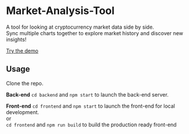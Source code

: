 # Market-Analysis-Tool
A tool for looking at cryptocurrency market data side by side.  
Sync multiple charts together to explore market history and discover new insights!

[Try the demo](http://michja.com/demo/market-analysis-tool/)

## Usage
Clone the repo.  
  
**Back-end**
`cd backend` and `npm start` to launch the back-end server.  
  
**Front-end**
`cd frontend` and `npm start` to launch the front-end for local development.  
or  
`cd frontend` and `npm run build` to build the production ready front-end
